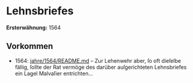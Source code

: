 # Lehnsbriefes

**Ersterwähnung:** 1564

## Vorkommen
- 1564: [jahre/1564/README.md](../jahre/1564/README.md) – Zur Lehenwehr aber, ſo oft dieſelbe
fällig, ſollte der Rat vermöge des darüber auſgerichteten
Lehnsbriefes ein Lagel Malvaſier entrichten...
